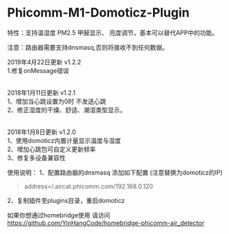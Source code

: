 # Phicomm-M1-Domoticz-Plugin



特性：支持温湿度 PM2.5 甲醛显示、 亮度调节，基本可以替代APP中的功能。<br />

注意：路由器需要支持dnsmasq,否则将接收不到任何数据。<br />

2019年4月22日更新 v1.2.2<br />
1.修复onMessage错误<br /><br />

2018年1月11日更新 v1.2.1<br />
1、增加当心跳设置为0时 不发送心跳<br />
2、修正湿度的干燥、舒适、潮湿类型显示。<br /><br />

2018年1月8日更新 v1.2.0<br />
1、使用domoticz内置计量显示温度与湿度<br />
2、增加心跳包可自定义更新频率<br />
3、修复多设备兼容性<br />


使用说明：
1、配置路由器的dnsmasq 添加如下配置 (注意替换为domoticz的IP)
>address=/.aircat.phicomm.com/192.168.0.120

2、复制插件至plugins目录，重启domoticz

如果你想通过homebridge使用 请访问 https://github.com/YinHangCode/homebridge-phicomm-air_detector
